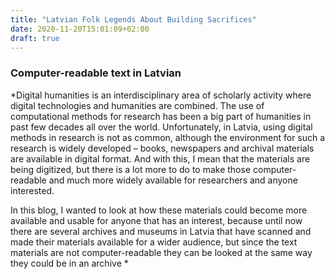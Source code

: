 ```yaml
---
title: "Latvian Folk Legends About Building Sacrifices"
date: 2020-11-20T15:01:09+02:00
draft: true
---
```


### Computer-readable text in Latvian

*Digital humanities is an interdisciplinary area of scholarly activity where digital
technologies and humanities are combined. The use of computational methods for research
has been a big part of humanities in past few decades all over the world. Unfortunately, in
Latvia, using digital methods in research is not as common, although the environment for
such a research is widely developed – books, newspapers and archival materials are
available in digital format. And with this, I mean that the materials are being digitized, 
but there is a lot more to do to make those computer-readable and much more widely available 
for researchers and anyone interested.

In this blog, I wanted to look at how these materials could become more available and usable
for anyone that has an interest, because until now there are several archives and museums in 
Latvia that have scanned and made their materials available for a wider audience, but since the 
text materials are not computer-readable they can be looked at the same way they could be in 
an archive  * 

